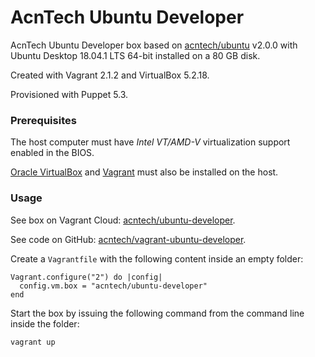 # AcnTech Ubuntu Developer
AcnTech Ubuntu Developer box based on [acntech/ubuntu](https://app.vagrantup.com/acntech/boxes/ubuntu) v2.0.0 with Ubuntu Desktop 18.04.1 LTS 64-bit installed on a 80 GB disk.

Created with Vagrant 2.1.2 and VirtualBox 5.2.18.

Provisioned with Puppet 5.3.

### Prerequisites
The host computer must have _Intel VT/AMD-V_ virtualization support enabled in the BIOS.

[Oracle VirtualBox](https://www.virtualbox.org) and [Vagrant](https://www.vagrantup.com) must also be installed on the host.

### Usage
See box on Vagrant Cloud: [acntech/ubuntu-developer](https://app.vagrantup.com/acntech/boxes/ubuntu-developer).

See code on GitHub: [acntech/vagrant-ubuntu-developer](https://github.com/acntech/vagrant-ubuntu-developer).

Create a ```Vagrantfile``` with the following content inside an empty folder:
```
Vagrant.configure("2") do |config|
  config.vm.box = "acntech/ubuntu-developer"
end
```

Start the box by issuing the following command from the command line inside the folder:
```
vagrant up
```